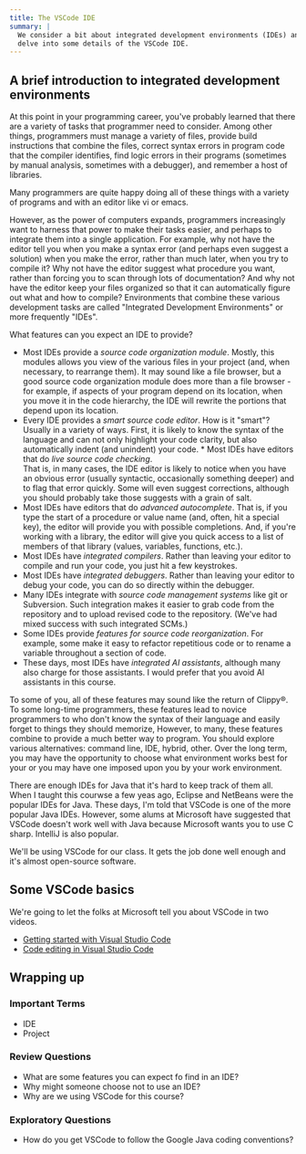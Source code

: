 ```yaml
---
title: The VSCode IDE
summary: |
  We consider a bit about integrated development environments (IDEs) and then
  delve into some details of the VSCode IDE.
---
```

A brief introduction to integrated development environments
-----------------------------------------------------------

At this point in your programming career, you've probably learned that there are a variety of tasks that programmer need to consider.  Among other things, programmers must manage a variety of files, provide build instructions that combine the files, correct syntax errors in program code that the compiler identifies, find logic errors in their programs (sometimes by manual analysis, sometimes with a debugger), and remember a host of libraries.

Many programmers are quite happy doing all of these things with a variety of programs and with an editor like vi or emacs.

However, as the power of computers expands, programmers increasingly want to harness that power to make their tasks easier, and perhaps to integrate them into a single application.  For example, why not have the editor tell you when you make a syntax error (and perhaps even suggest a solution) when you make the error, rather than much later, when you try to compile it?  Why not have the editor suggest what procedure you want, rather than forcing you to scan through lots of documentation?  And why not have the editor keep your files organized so that it can automatically figure out what and how to compile?  Environments that combine these various development tasks are called "Integrated Development Environments" or more frequently "IDEs".

What features can you expect an IDE to provide?

* Most IDEs provide a *source code organization module*.  Mostly, this modules allows you view of the various files in your project (and, when necessary, to rearrange them).  It may sound like a file browser, but a good source code organization module does more than a file browser - for example, if aspects of your program depend on its location, when you move it in the code hierarchy, the IDE will rewrite the portions that depend upon its location.
* Every IDE provides a *smart source code editor*.  How is it "smart"?  Usually in a variety of ways.  First, it is likely to know the syntax of the language and can not only highlight your code clarity, but also automatically indent (and unindent) your code.  * Most IDEs have editors that do *live source code checking*.  
  That is, in many cases, the IDE editor is likely to notice when you have an obvious error (usually syntactic, occasionally something deeper) and to flag that error quickly.  Some will even suggest corrections, although you should probably take those suggests with a grain of salt.  
* Most IDEs have editors that do *advanced autocomplete*.  That is, if you type the start of a procedure or value name (and, often, hit a special key), the editor will provide you with possible completions.  And, if you're working with a library, the editor will give you quick access to a list of members of that library (values, variables, functions, etc.).
* Most IDEs have *integrated compilers*.  Rather than leaving your editor to compile and run your code, you just hit a few keystrokes.
* Most IDEs have *integrated debuggers*.  Rather than leaving your editor to debug your code, you can do so directly within the debugger.
* Many IDEs integrate with *source code management systems* like git or Subversion.  Such integration makes it easier to grab code from the repository and to upload revised code to the repository.  (We've had mixed success with such integrated SCMs.)
* Some IDEs provide *features for source code reorganization*.  For example, some make it easy to refactor repetitious code or to rename a variable throughout a section of code.
* These days, most IDEs have *integrated AI assistants*, although many also charge for those assistants. I would prefer that you avoid AI assistants in this course.

To some of you, all of these features may sound like the return of Clippy<superscript>&reg;</superscript>.  To some long-time programmers, these features lead to novice programmers to who don't know the syntax of their language and easily forget to things they should memorize,  However, to many, these features combine to provide a much better way to program.  You should explore various alternatives: command line, IDE, hybrid, other.  Over the long term, you may have the opportunity to choose what environment works best for your or you may have one imposed upon you by your work environment.

There are enough IDEs for Java that it's hard to keep track of them all. When I taught this courwse a few yeas ago, Eclipse and NetBeans were the popular IDEs for Java. These days, I'm told that VSCode is one of the more popular Java IDEs. However, some alums at Microsoft have suggested that VSCode doesn't work well with Java because Microsoft wants you to use C sharp. IntelliJ is also popular.

We'll be using VSCode for our class. It gets the job done well enough and it's almost open-source software.

Some VSCode basics 
-------------------

We're going to let the folks at Microsoft tell you about VSCode in two videos.

* [Getting started with Visual Studio Code](https://code.visualstudio.com/docs/introvideos/basics)
* [Code editing in Visual Studio Code](https://code.visualstudio.com/docs/introvideos/codeediting)

Wrapping up
-----------

### Important Terms

* IDE
* Project

### Review Questions

* What are some features you can expect fo find in an IDE?
* Why might someone choose not to use an IDE?
* Why are we using VSCode for this course?

### Exploratory Questions

* How do you get VSCode to follow the Google Java coding conventions?

